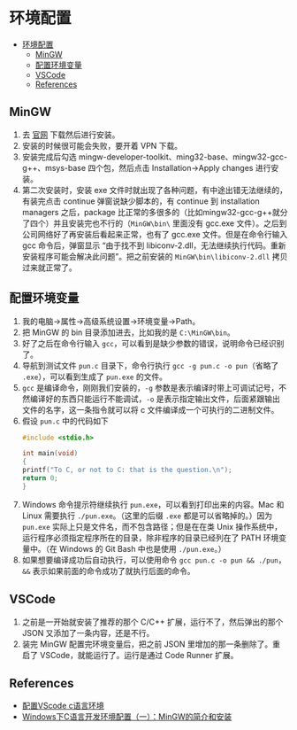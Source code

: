# 环境配置


<!-- TOC -->

- [环境配置](#环境配置)
    - [MinGW](#mingw)
    - [配置环境变量](#配置环境变量)
    - [VSCode](#vscode)
    - [References](#references)

<!-- /TOC -->


## MinGW
1. 去 [官网](https://sourceforge.net/projects/mingw/) 下载然后进行安装。
2. 安装的时候很可能会失败，要开着 VPN 下载。
3. 安装完成后勾选 mingw-developer-toolkit、ming32-base、mingw32-gcc-g++、msys-base 四个包，然后点击 Installation->Apply changes 进行安装。
4. 第二次安装时，安装 exe 文件时就出现了各种问题，有中途出错无法继续的，有装完点击 continue 弹窗说缺少脚本的，有 continue 到 installation managers 之后，package 比正常的多很多的（比如mingw32-gcc-g++就分了四个）并且安装完也不行的（`MinGW\bin\` 里面没有 gcc.exe 文件）。之后到公司网络好了再安装后看起来正常，也有了 gcc.exe 文件。但是在命令行输入 gcc 命令后，弹窗显示 “由于找不到 libiconv-2.dll，无法继续执行代码。重新安装程序可能会解决此问题”。把之前安装的 `MinGW\bin\libiconv-2.dll` 拷贝过来就正常了。


## 配置环境变量
1. 我的电脑->属性->高级系统设置->环境变量->Path。
2. 把 MinGW 的 bin 目录添加进去，比如我的是 `C:\MinGW\bin`。
3. 好了之后在命令行输入 `gcc`，可以看到是缺少参数的错误，说明命令已经识别了。
4. 导航到测试文件 `pun.c` 目录下，命令行执行 `gcc -g pun.c -o pun`（省略了 `.exe`），可以看到生成了 `pun.exe` 的文件。
5. `gcc` 是编译命令，刚刚我们安装的，`-g` 参数是表示编译时带上可调试记号，不然编译好的东西只能运行不能调试，`-o` 是表示指定输出文件，后面紧跟输出文件的名字，这一条指令就可以将 c 文件编译成一个可执行的二进制文件。
6. 假设 `pun.c` 中的代码如下
    ```c
    #include <stdio.h>

    int main(void)
    {
    printf("To C, or not to C: that is the question.\n");
    return 0;
    }
    ```
7. Windows 命令提示符继续执行 `pun.exe`，可以看到打印出来的内容。Mac 和 Linux 需要执行 `./pun.exe`。（这里的后缀 `.exe` 都是可以省略掉的。）因为 `pun.exe` 实际上只是文件名，而不包含路径；但是在在类 Unix 操作系统中，运行程序必须指定程序所在的目录，除非程序的目录已经列在了 PATH 环境变量中。（在 Windows 的 Git Bash 中也是使用 `./pun.exe`。）
8. 如果想要编译成功后自动执行，可以使用命令 `gcc pun.c -o pun && ./pun`，`&&` 表示如果前面的命令成功了就执行后面的命令。


## VSCode
1. 之前是一开始就安装了推荐的那个 C/C++ 扩展，运行不了，然后弹出的那个 JSON 又添加了一条内容，还是不行。
2. 装完 MinGW 配置完环境变量后，把之前 JSON 里增加的那一条删除了。重启了 VSCode，就能运行了。运行是通过 Code Runner 扩展。


## References
* [配置VScode c语言环境](https://blog.csdn.net/qq_28581077/article/details/81380341)
* [Windows下C语言开发环境配置（一）：MinGW的简介和安装](https://blog.csdn.net/x291225687/article/details/57952535)